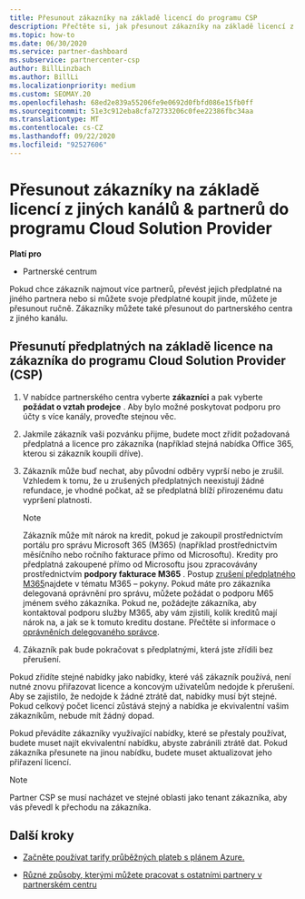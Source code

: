 ```yaml
---
title: Přesunout zákazníky na základě licencí do programu CSP
description: Přečtěte si, jak přesunout zákazníky na základě licencí z jiných kanálů nebo jiného partnera do programu Cloud Solution Provider (CSP) v partnerském centru.
ms.topic: how-to
ms.date: 06/30/2020
ms.service: partner-dashboard
ms.subservice: partnercenter-csp
author: BillLinzbach
ms.author: BillLi
ms.localizationpriority: medium
ms.custom: SEOMAY.20
ms.openlocfilehash: 68ed2e839a55206fe9e0692d0fbfd086e15fb0ff
ms.sourcegitcommit: 51e3c912eba8cfa72733206c0fee22386fbc34aa
ms.translationtype: MT
ms.contentlocale: cs-CZ
ms.lasthandoff: 09/22/2020
ms.locfileid: "92527606"
---
```

# <a name="move-license-based-customers-from-other-channels--partners-to-the-cloud-solution-provider-program"></a>Přesunout zákazníky na základě licencí z jiných kanálů & partnerů do programu Cloud Solution Provider

**Platí pro**

- Partnerské centrum

Pokud chce zákazník najmout více partnerů, převést jejich předplatné na jiného partnera nebo si můžete svoje předplatné koupit jinde, můžete je přesunout ručně. Zákazníky můžete také přesunout do partnerského centra z jiného kanálu.

## <a name="move-your-customers-license-based-subscriptions-to-the-cloud-solution-provider-program-csp"></a>Přesunutí předplatných na základě licence na zákazníka do programu Cloud Solution Provider (CSP)

1. V nabídce partnerského centra vyberte **zákazníci** a pak vyberte **požádat o vztah prodejce** . Aby bylo možné poskytovat podporu pro účty s více kanály, proveďte stejnou věc.

2. Jakmile zákazník vaši pozvánku přijme, budete moct zřídit požadovaná předplatná a licence pro zákazníka (například stejná nabídka Office 365, kterou si zákazník koupili dříve).

3. Zákazník může buď nechat, aby původní odběry vyprší nebo je zrušil. Vzhledem k tomu, že u zrušených předplatných neexistují žádné refundace, je vhodné počkat, až se předplatná blíží přirozenému datu vypršení platnosti.


   >[!NOTE]
   >Zákazník může mít nárok na kredit, pokud je zakoupil prostřednictvím portálu pro správu Microsoft 365 (M365) (například prostřednictvím měsíčního nebo ročního fakturace přímo od Microsoftu). Kredity pro předplatná zakoupené přímo od Microsoftu jsou zpracovávány prostřednictvím **podpory fakturace M365** . Postup [zrušení předplatného M365](/microsoft-365/commerce/subscriptions/cancel-your-subscription)najdete v tématu M365 – pokyny. Pokud máte pro zákazníka delegovaná oprávnění pro správu, můžete požádat o podporu M65 jménem svého zákazníka. Pokud ne, požádejte zákazníka, aby kontaktoval podporu služby M365, aby vám zjistili, kolik kreditů mají nárok na, a jak se k tomuto kreditu dostane. Přečtěte si informace o [oprávněních delegovaného správce](customers-revoke-admin-privileges.md).


4. Zákazník pak bude pokračovat s předplatnými, která jste zřídili bez přerušení.

Pokud zřídíte stejné nabídky jako nabídky, které váš zákazník používá, není nutné znovu přiřazovat licence a koncovým uživatelům nedojde k přerušení. Aby se zajistilo, že nedojde k žádné ztrátě dat, nabídky musí být stejné. Pokud celkový počet licencí zůstává stejný a nabídka je ekvivalentní vašim zákazníkům, nebude mít žádný dopad.

Pokud převádíte zákazníky využívající nabídky, které se přestaly používat, budete muset najít ekvivalentní nabídku, abyste zabránili ztrátě dat. Pokud zákazníka přesunete na jinou nabídku, budete muset aktualizovat jeho přiřazení licencí.

>[!NOTE]
> Partner CSP se musí nacházet ve stejné oblasti jako tenant zákazníka, aby vás převedl k přechodu na zákazníka.

## <a name="next-steps"></a>Další kroky

- [Začněte používat tarify průběžných plateb s plánem Azure.](azure-plan-get-started.md)
 

- [Různé způsoby, kterými můžete pracovat s ostatními partnery v partnerském centru](work-with-other-partners.md)